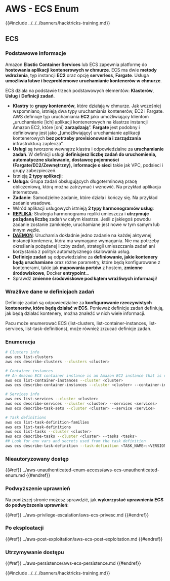 # AWS - ECS Enum

{{#include ../../../banners/hacktricks-training.md}}

## ECS

### Podstawowe informacje

Amazon **Elastic Container Services** lub ECS zapewnia platformę do **hostowania aplikacji kontenerowych w chmurze**. ECS ma dwie **metody wdrożenia**, typ instancji **EC2** oraz opcję **serverless**, **Fargate**. Usługa **umożliwia łatwe i bezproblemowe uruchamianie kontenerów w chmurze**.

ECS działa na podstawie trzech podstawowych elementów: **Klasterów**, **Usług** i **Definicji zadań**.

- **Klastry** to **grupy kontenerów**, które działają w chmurze. Jak wcześniej wspomniano, istnieją dwa typy uruchamiania kontenerów, EC2 i Fargate. AWS definiuje typ uruchamiania **EC2** jako umożliwiający klientom „uruchamianie \[ich\] aplikacji kontenerowych na klastrze instancji Amazon EC2, które \[oni\] **zarządzają**”. **Fargate** jest podobny i definiowany jest jako „\[umożliwiający\] uruchamianie aplikacji kontenerowych **bez potrzeby provisionowania i zarządzania** infrastrukturą zaplecza”.
- **Usługi** są tworzone wewnątrz klastra i odpowiedzialne za **uruchamianie zadań**. W definicji usługi **definiujesz liczbę zadań do uruchomienia, automatyczne skalowanie, dostawcę pojemności (Fargate/EC2/Zewnętrzny),** **informacje o sieci** takie jak VPC, podsieci i grupy zabezpieczeń.
- Istnieją **2 typy aplikacji**:
- **Usługa**: Grupa zadań obsługujących długoterminową pracę obliczeniową, którą można zatrzymać i wznowić. Na przykład aplikacja internetowa.
- **Zadanie**: Samodzielne zadanie, które działa i kończy się. Na przykład zadanie wsadowe.
- Wśród aplikacji usługowych istnieją **2 typy harmonogramów usług**:
- [**REPLIKA**](https://docs.aws.amazon.com/AmazonECS/latest/developerguide/ecs_services.html): Strategia harmonogramu repliki umieszcza i **utrzymuje pożądaną liczbę** zadań w całym klastrze. Jeśli z jakiegoś powodu zadanie zostanie zamknięte, uruchamiane jest nowe w tym samym lub innym węźle.
- [**DAEMON**](https://docs.aws.amazon.com/AmazonECS/latest/developerguide/ecs_services.html): Uruchamia dokładnie jedno zadanie na każdej aktywnej instancji kontenera, która ma wymagane wymagania. Nie ma potrzeby określania pożądanej liczby zadań, strategii umieszczania zadań ani korzystania z polityk automatycznego skalowania usług.
- **Definicje zadań** są odpowiedzialne za **definiowanie, jakie kontenery będą uruchamiane** oraz różne parametry, które będą konfigurowane z kontenerami, takie jak **mapowania portów** z hostem, **zmienne środowiskowe**, Docker **entrypoint**...
- Sprawdź **zmienne środowiskowe pod kątem wrażliwych informacji**!

### Wrażliwe dane w definicjach zadań

Definicje zadań są odpowiedzialne za **konfigurowanie rzeczywistych kontenerów, które będą działać w ECS**. Ponieważ definicje zadań definiują, jak będą działać kontenery, można znaleźć w nich wiele informacji.

Pacu może enumerować ECS (list-clusters, list-container-instances, list-services, list-task-definitions), może również zrzucać definicje zadań.

### Enumeracja
```bash
# Clusters info
aws ecs list-clusters
aws ecs describe-clusters --clusters <cluster>

# Container instances
## An Amazon ECS container instance is an Amazon EC2 instance that is running the Amazon ECS container agent and has been registered into an Amazon ECS cluster.
aws ecs list-container-instances --cluster <cluster>
aws ecs describe-container-instances --cluster <cluster> --container-instances <container_instance_arn>

# Services info
aws ecs list-services --cluster <cluster>
aws ecs describe-services --cluster <cluster> --services <services>
aws ecs describe-task-sets --cluster <cluster> --service <service>

# Task definitions
aws ecs list-task-definition-families
aws ecs list-task-definitions
aws ecs list-tasks --cluster <cluster>
aws ecs describe-tasks --cluster <cluster> --tasks <tasks>
## Look for env vars and secrets used from the task definition
aws ecs describe-task-definition --task-definition <TASK_NAME>:<VERSION>
```
### Nieautoryzowany dostęp

{{#ref}}
../aws-unauthenticated-enum-access/aws-ecs-unauthenticated-enum.md
{{#endref}}

### Podwyższenie uprawnień

Na poniższej stronie możesz sprawdzić, jak **wykorzystać uprawnienia ECS do podwyższenia uprawnień**:

{{#ref}}
../aws-privilege-escalation/aws-ecs-privesc.md
{{#endref}}

### Po eksploatacji

{{#ref}}
../aws-post-exploitation/aws-ecs-post-exploitation.md
{{#endref}}

### Utrzymywanie dostępu

{{#ref}}
../aws-persistence/aws-ecs-persistence.md
{{#endref}}

{{#include ../../../banners/hacktricks-training.md}}
